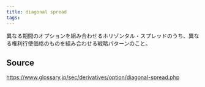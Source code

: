 ```yaml
---
title: diagonal spread
tags: 
---
```


異なる期間のオプションを組み合わせるホリゾンタル・スプレッドのうち、異なる権利行使価格のものを組み合わせる戦略パターンのこと。

## Source
https://www.glossary.jp/sec/derivatives/option/diagonal-spread.php